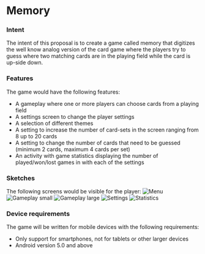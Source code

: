 # Memory
### Intent
The intent of this proposal is to create a game called memory that digitizes the well know analog version of the card game where the players try to guess where two matching cards are in the playing field while the card is up-side down. 

### Features
The game would have the following features:
- A gameplay where one or more players can choose cards from a playing field
- A settings screen to change the player settings
- A selection of different themes
- A setting to increase the number of card-sets in the screen ranging from 8 up to 20 cards
- A setting to change the number of cards that need to be guessed (minimum 2 cards, maximum 4 cards per set)
- An activity with game statistics displaying the number of played/won/lost games in with each of the settings

### Sketches
The following screens would be visible for the player:
![Menu](Menu.png)
![Gameplay small](Menu.png)
![Gameplay large](Menu.png)
![Settings](Menu.png)
![Statistics](Statistics.png)

### Device requirements
The game will be written for mobile devices with the following requirements:
- Only support for smartphones, not for tablets or other larger devices
- Android version 5.0 and above